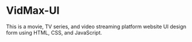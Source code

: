 # VidMax-UI
This is a movie, TV series, and video streaming platform website UI design form using HTML, CSS, and JavaScript.
